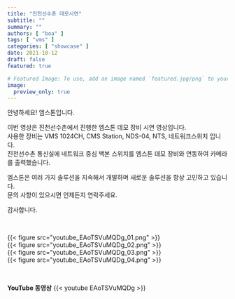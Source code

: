 ```yaml
---
title: "진천선수촌 데모시연"
subtitle: ""
summary: ""
authors: [ "boa" ]
tags: [ "vms" ]
categories: [ "showcase" ]
date: 2021-10-12
draft: false
featured: true

# Featured Image: To use, add an image named `featured.jpg/png` to your page's folder.
image:
  preview_only: true
---
```


안녕하세요! 엠스톤입니다.

이번 영상은 진천선수촌에서 진행한 엠스톤 데모 장비 시연 영상입니다.<br>
사용한 장비는 VMS 1024CH, CMS Station, NDS-04, NTS, 네트워크스위치 입니다.<br>
진천선수촌 통신실에 네트워크 중심 백본 스위치를 엠스톤 데모 장비와 연동하여 카메라를 출력했습니다.

엠스톤은 여러 가지 솔루션을 지속해서 개발하며 새로운 솔루션을 항상 고민하고 있습니다.<br>
문의 사항이 있으시면 언제든지 연락주세요.

감사합니다.

&nbsp;

<div class="container"><div class="row no-gutters">
<div class="col-sm-6">{{< figure src="youtube_EAoTSVuMQDg_01.png" >}}</div>
<div class="col-sm-6">{{< figure src="youtube_EAoTSVuMQDg_02.png" >}}</div>
<div class="col-sm-6">{{< figure src="youtube_EAoTSVuMQDg_03.png" >}}</div>
<div class="col-sm-6">{{< figure src="youtube_EAoTSVuMQDg_04.png" >}}</div>
</div></div>

&nbsp;

**YouTube 동영상**
{{< youtube EAoTSVuMQDg >}}

